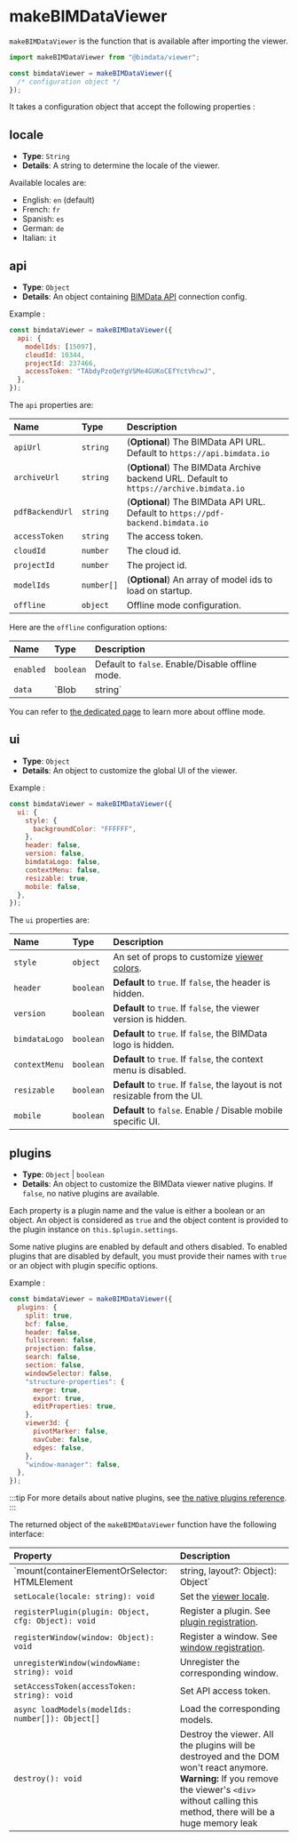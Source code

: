 # makeBIMDataViewer

`makeBIMDataViewer` is the function that is available after importing the viewer.

```javascript
import makeBIMDataViewer from "@bimdata/viewer";

const bimdataViewer = makeBIMDataViewer({
  /* configuration object */
});
```

It takes a configuration object that accept the following properties :

## locale

- **Type**: `String`
- **Details**: A string to determine the locale of the viewer.

Available locales are:
 - English: `en` (default)
 - French: `fr` 
 - Spanish: `es`
 - German: `de`
 - Italian: `it`

## api

- **Type**: `Object`
- **Details**: An object containing [BIMData API](../../api/introduction/overview.md)  connection config.

Example :

```javascript
const bimdataViewer = makeBIMDataViewer({
  api: {
    modelIds: [15097],
    cloudId: 10344,
    projectId: 237466,
    accessToken: "TAbdyPzoQeYgVSMe4GUKoCEfYctVhcwJ",
  },
});
```

The `api` properties are:

| Name          | Type       | Description                    |
| :------------ | :--------- | :----------------------------- |
| `apiUrl`      | `string`   | (**Optional**) The BIMData API URL. Default to `https://api.bimdata.io` |
| `archiveUrl`  | `string`   | (**Optional**) The BIMData Archive backend URL. Default to `https://archive.bimdata.io` |
| `pdfBackendUrl` | `string` | (**Optional**) The BIMData API URL. Default to `https://pdf-backend.bimdata.io` |
| `accessToken` | `string`   | The access token.              |
| `cloudId`     | `number`   | The cloud id.                  |
| `projectId`   | `number`   | The project id.                |
| `modelIds`    | `number[]` | (**Optional**) An array of model ids to load on startup. |
| `offline`     | `object`   | Offline mode configuration.    |

Here are the `offline` configuration options:

| Name          | Type       | Description                    |
| :------------ | :--------- | :----------------------------- |
| `enabled`     | `boolean`  | Default to `false`. Enable/Disable offline mode. |
| `data`        | `Blob | string`   | A Blob or URL of the *offline-package*    |

You can refer to [the dedicated page](./offline_mode.md) to learn more about offline mode.

## ui

- **Type**: `Object`
- **Details**: An object to customize the global UI of the viewer.

Example :

```javascript
const bimdataViewer = makeBIMDataViewer({
  ui: {
    style: {
      backgroundColor: "FFFFFF",
    },
    header: false,
    version: false,
    bimdataLogo: false,
    contextMenu: false,
    resizable: true,
    mobile: false,
  },
});
```

The `ui` properties are:

| Name                    | Type      | Description                                                                 |
| :---------------------- | :-------- | :-------------------------------------------------------------------------- |
| `style`                 | `object`  | An set of props to customize [viewer colors](../guide/README.md#colors-🎨). |
| `header`                | `boolean` | **Default** to `true`. If `false`, the header is hidden.                    |
| `version`               | `boolean` | **Default** to `true`. If `false`, the viewer version is hidden.            |
| `bimdataLogo`           | `boolean` | **Default** to `true`. If `false`, the BIMData logo is hidden.              |
| `contextMenu`           | `boolean` | **Default** to `true`. If `false`, the context menu is disabled.            |
| `resizable`             | `boolean` | **Default** to `true`. If `false`, the layout is not resizable from the UI. |
| `mobile`                | `boolean` | **Default** to `false`. Enable / Disable mobile specific UI.                |

## plugins

- **Type**: `Object` | `boolean`
- **Details**: An object to customize the BIMData viewer native plugins. If `false`, no native plugins are available.

Each property is a plugin name and the value is either a boolean or an object. An object is considered as `true` and the object content is provided to the plugin instance on `this.$plugin.settings`.

Some native plugins are enabled by default and others disabled. To enabled plugins that are disabled by default, you must provide their names with `true` or an object with plugin specific options.

Example :

```javascript
const bimdataViewer = makeBIMDataViewer({
  plugins: {
    split: true,
    bcf: false,
    header: false,
    fullscreen: false,
    projection: false,
    search: false,
    section: false,
    windowSelector: false,
    "structure-properties": {
      merge: true,
      export: true,
      editProperties: true,
    },
    viewer3d: {
      pivotMarker: false,
      navCube: false,
      edges: false,
    },
    "window-manager": false,
  },
});
```

:::tip
For more details about native plugins, see [the native plugins reference](/viewer/reference/native_plugins.html).
:::

The returned object of the `makeBIMDataViewer` function have the following interface:

| Property                                            | Description  |
| :-------------------------------------------------- | :----------- |
| `mount(containerElementOrSelector: HTMLElement | string, layout?: Object): Object` | Mount the viewer on the corresponding DOM element with the specified layout. See [`mount`](./mount.md) |
| `setLocale(locale: string): void`                   | Set the [viewer locale](#locale).  |
| `registerPlugin(plugin: Object, cfg: Object): void` | Register a plugin. See [plugin registration](./plugin.md#registration-and-plugin-api). |
| `registerWindow(window: Object): void`              | Register a window. See [window registration](./window.md#registration). |
| `unregisterWindow(windowName: string): void`        | Unregister the corresponding window. |
| `setAccessToken(accessToken: string): void`         | Set API access token. |
| `async loadModels(modelIds: number[]): Object[]`    | Load the corresponding models. |
| `destroy(): void`                                   | Destroy the viewer. All the plugins will be destroyed and the DOM won't react anymore. **Warning:** If you remove the viewer's `<div>` without calling this method, there will be a huge memory leak |
